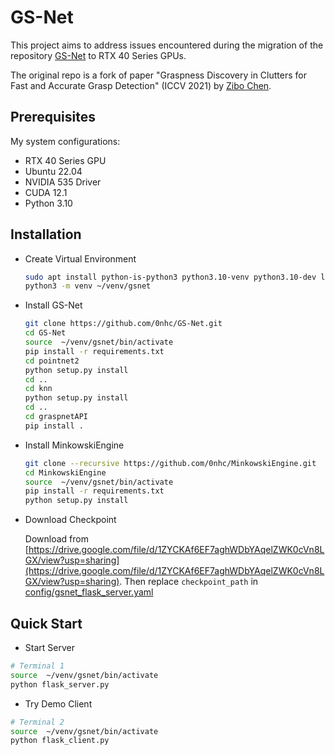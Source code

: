 # GS-Net
This project aims to address issues encountered during the migration of the repository [GS-Net](https://github.com/graspnet/graspness_unofficial) to RTX 40 Series GPUs.

The original repo is a fork of paper "Graspness Discovery in Clutters for Fast and Accurate Grasp Detection" (ICCV 2021) by [Zibo Chen](https://github.com/rhett-chen).

## Prerequisites
My system configurations:
* RTX 40 Series GPU
* Ubuntu 22.04
* NVIDIA 535 Driver
* CUDA 12.1
* Python 3.10

## Installation
* Create Virtual Environment
    ```sh
    sudo apt install python-is-python3 python3.10-venv python3.10-dev libopenblas-dev
    python3 -m venv ~/venv/gsnet
    ```

* Install GS-Net
    ```sh
    git clone https://github.com/0nhc/GS-Net.git
    cd GS-Net
    source  ~/venv/gsnet/bin/activate
    pip install -r requirements.txt
    cd pointnet2
    python setup.py install
    cd ..
    cd knn
    python setup.py install
    cd ..
    cd graspnetAPI
    pip install .
    ```

* Install MinkowskiEngine
    ```sh
    git clone --recursive https://github.com/0nhc/MinkowskiEngine.git
    cd MinkowskiEngine
    source  ~/venv/gsnet/bin/activate
    pip install -r requirements.txt
    python setup.py install
    ```

* Download Checkpoint

    Download from [https://drive.google.com/file/d/1ZYCKAf6EF7aghWDbYAqelZWK0cVn8LGX/view?usp=sharing](https://drive.google.com/file/d/1ZYCKAf6EF7aghWDbYAqelZWK0cVn8LGX/view?usp=sharing).
    Then replace `checkpoint_path` in [config/gsnet_flask_server.yaml](config/gsnet_flask_server.yaml)

## Quick Start
* Start Server
```sh
# Terminal 1
source  ~/venv/gsnet/bin/activate
python flask_server.py
```
* Try Demo Client
```sh
# Terminal 2
source  ~/venv/gsnet/bin/activate
python flask_client.py
```
